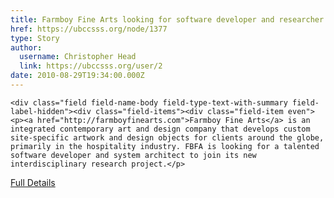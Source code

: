 ```yaml
---
title: Farmboy Fine Arts looking for software developer and researcher 
href: https://ubccsss.org/node/1377
type: Story
author:
  username: Christopher Head
  link: https://ubccsss.org/user/2
date: 2010-08-29T19:34:00.000Z
---
```



    <div class="field field-name-body field-type-text-with-summary field-label-hidden"><div class="field-items"><div class="field-item even"><p><a href="http://farmboyfinearts.com">Farmboy Fine Arts</a> is an integrated contemporary art and design company that develops custom site-specific artwork and design objects for clients around the globe, primarily in the hospitality industry. FBFA is looking for a talented software developer and system architect to join its new interdisciplinary research project.</p>
<p><a href="/files/20100829_fbfa.pdf">Full Details</a></p>
</div></div></div>    <footer>
          </footer>
    